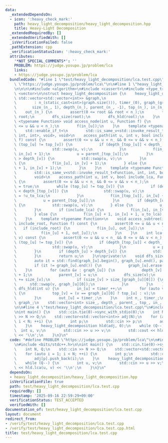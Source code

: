 ```yaml
---
data:
  _extendedDependsOn:
  - icon: ':heavy_check_mark:'
    path: heavy_light_decomposition/heavy_light_decomposition.hpp
    title: Heavy-Light Decomposition
  _extendedRequiredBy: []
  _extendedVerifiedWith: []
  _isVerificationFailed: false
  _pathExtension: cpp
  _verificationStatusIcon: ':heavy_check_mark:'
  attributes:
    '*NOT_SPECIAL_COMMENTS*': ''
    PROBLEM: https://judge.yosupo.jp/problem/lca
    links:
    - https://judge.yosupo.jp/problem/lca
  bundledCode: "#line 1 \"test/heavy_light_decomposition/lca.test.cpp\"\n#define PROBLEM\
    \ \"https://judge.yosupo.jp/problem/lca\"\n\n#line 1 \"heavy_light_decomposition/heavy_light_decomposition.hpp\"\
    \n\n\n\n#include <algorithm>\n#include <cassert>\n#include <type_traits>\n#include\
    \ <vector>\n\nstruct heavy_light_decomposition {\n    heavy_light_decomposition(const\
    \ std::vector<std::vector<int>> &graph,\n                              int root)\n\
    \        : n_(static_cast<int>(graph.size())), timer_(0), graph_(graph),\n   \
    \       size_(n_, 1), depth_(n_), parent_(n_, -1), top_(n_), in_(n_),\n      \
    \    out_(n_) {\n        assert(0 <= root && root < n_);\n        top_[root] =\
    \ root;\n        dfs_size(root);\n        dfs_hld(root);\n    }\n    template\
    \ <typename Function> void access_node(int u, Function f) {\n        assert(0\
    \ <= u && u < n_);\n        f(in_[u]);\n    }\n    template <typename Function>\n\
    \    std::enable_if_t<\n        std::is_same_v<std::invoke_result_t<Function,\
    \ int, int>, void>, void>\n    access_path(int u, int v, bool include_lca, Function\
    \ f) const {\n        assert(0 <= u && u < n_ && 0 <= v && v < n_);\n        while\
    \ (top_[u] != top_[v]) {\n            if (depth_[top_[u]] < depth_[top_[v]]) {\n\
    \                std::swap(u, v);\n            }\n            f(in_[top_[u]],\
    \ in_[u] + 1);\n            u = parent_[top_[u]];\n        }\n        if (depth_[u]\
    \ > depth_[v]) {\n            std::swap(u, v);\n        }\n        if (include_lca)\
    \ {\n            f(in_[u], in_[v] + 1);\n        } else {\n            f(in_[u]\
    \ + 1, in_[v] + 1);\n        }\n    }\n    template <typename Function>\n    std::enable_if_t<\n\
    \        std::is_same_v<std::invoke_result_t<Function, int, int, bool>, void>,\n\
    \        void>\n    access_path(int u, int v, bool include_lca, Function f) const\
    \ {\n        assert(0 <= u && u < n_ && 0 <= v && v < n_);\n        bool u_to_lca\
    \ = true;\n        while (top_[u] != top_[v]) {\n            if (depth_[top_[u]]\
    \ < depth_[top_[v]]) {\n                std::swap(u, v);\n                u_to_lca\
    \ = !u_to_lca;\n            }\n            f(in_[top_[u]], in_[u] + 1, u_to_lca);\n\
    \            u = parent_[top_[u]];\n        }\n        if (depth_[u] > depth_[v])\
    \ {\n            std::swap(u, v);\n        } else {\n            u_to_lca = !u_to_lca;\n\
    \        }\n        if (include_lca) {\n            f(in_[u], in_[v] + 1, u_to_lca);\n\
    \        } else {\n            f(in_[u] + 1, in_[v] + 1, u_to_lca);\n        }\n\
    \    }\n    template <typename Function>\n    void access_subtree(int u, bool\
    \ include_root, Function f) const {\n        assert(0 <= u && u < n_);\n     \
    \   if (include_root) {\n            f(in_[u], out_[u]);\n        } else {\n \
    \           f(in_[u] + 1, out_[u]);\n        }\n    }\n    int lca(int u, int\
    \ v) const {\n        assert(0 <= u && u < n_ && 0 <= v && v < n_);\n        while\
    \ (top_[u] != top_[v]) {\n            if (depth_[top_[u]] < depth_[top_[v]]) {\n\
    \                std::swap(u, v);\n            }\n            u = parent_[top_[u]];\n\
    \        }\n        if (depth_[u] > depth_[v]) {\n            std::swap(u, v);\n\
    \        }\n        return u;\n    }\n\nprivate:\n    void dfs_size(int u) {\n\
    \        auto it = std::find(graph_[u].begin(), graph_[u].end(), parent_[u]);\n\
    \        if (it != graph_[u].end()) {\n            graph_[u].erase(it);\n    \
    \    }\n        for (auto &v : graph_[u]) {\n            depth_[v] = depth_[u]\
    \ + 1;\n            parent_[v] = u;\n            dfs_size(v);\n            size_[u]\
    \ += size_[v];\n            if (size_[v] > size_[graph_[u][0]]) {\n          \
    \      std::swap(v, graph_[u][0]);\n            }\n        }\n    }\n    void\
    \ dfs_hld(int u) {\n        in_[u] = timer_++;\n        for (auto v : graph_[u])\
    \ {\n            top_[v] = (v == graph_[u][0] ? top_[u] : v);\n            dfs_hld(v);\n\
    \        }\n        out_[u] = timer_;\n    }\n    int n_, timer_;\n    std::vector<std::vector<int>>\
    \ graph_;\n    std::vector<int> size_, depth_, parent_, top_, in_, out_;\n};\n\
    \n\n#line 4 \"test/heavy_light_decomposition/lca.test.cpp\"\n#include <bits/stdc++.h>\n\
    \nint main() {\n    std::cin.tie(0)->sync_with_stdio(0);\n    int N, Q;\n    std::cin\
    \ >> N >> Q;\n    std::vector<std::vector<int>> adj(N);\n    for (auto i = 1;\
    \ i < N; ++i) {\n        int p;\n        std::cin >> p;\n        adj[p].push_back(i);\n\
    \    }\n    heavy_light_decomposition hld(adj, 0);\n    while (Q--) {\n      \
    \  int u, v;\n        std::cin >> u >> v;\n        std::cout << hld.lca(u, v)\
    \ << '\\n';\n    }\n}\n"
  code: "#define PROBLEM \"https://judge.yosupo.jp/problem/lca\"\n\n#include \"heavy_light_decomposition/heavy_light_decomposition.hpp\"\
    \n#include <bits/stdc++.h>\n\nint main() {\n    std::cin.tie(0)->sync_with_stdio(0);\n\
    \    int N, Q;\n    std::cin >> N >> Q;\n    std::vector<std::vector<int>> adj(N);\n\
    \    for (auto i = 1; i < N; ++i) {\n        int p;\n        std::cin >> p;\n\
    \        adj[p].push_back(i);\n    }\n    heavy_light_decomposition hld(adj, 0);\n\
    \    while (Q--) {\n        int u, v;\n        std::cin >> u >> v;\n        std::cout\
    \ << hld.lca(u, v) << '\\n';\n    }\n}\n"
  dependsOn:
  - heavy_light_decomposition/heavy_light_decomposition.hpp
  isVerificationFile: true
  path: test/heavy_light_decomposition/lca.test.cpp
  requiredBy: []
  timestamp: '2025-09-16 22:59:29+09:00'
  verificationStatus: TEST_ACCEPTED
  verifiedWith: []
documentation_of: test/heavy_light_decomposition/lca.test.cpp
layout: document
redirect_from:
- /verify/test/heavy_light_decomposition/lca.test.cpp
- /verify/test/heavy_light_decomposition/lca.test.cpp.html
title: test/heavy_light_decomposition/lca.test.cpp
---
```

